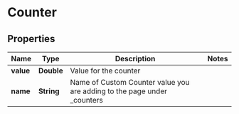 

# Counter


## Properties

Name | Type | Description | Notes
------------ | ------------- | ------------- | -------------
**value** | **Double** | Value for the counter | 
**name** | **String** | Name of Custom Counter value you are adding to the page under _counters | 



